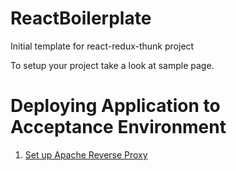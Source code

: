 # ReactBoilerplate
Initial template for react-redux-thunk project

To setup your project take a look at sample page.

# Deploying Application to Acceptance Environment

1. [Set up Apache Reverse Proxy ](https://github.com/clublabs/ReactBoilerplate/wiki/Apache-Reverse-Proxy)

